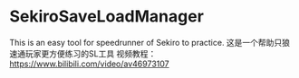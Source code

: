 # SekiroSaveLoadManager
This is an easy tool for speedrunner of Sekiro to practice. 这是一个帮助只狼速通玩家更方便练习的SL工具
    视频教程：https://www.bilibili.com/video/av46973107
